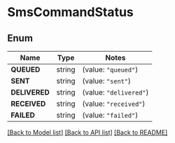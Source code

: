 # SmsCommandStatus

## Enum

Name | Type | Notes
------------ | ------------- | -------------
**QUEUED** | string | (value: `"queued"`)
**SENT** | string | (value: `"sent"`)
**DELIVERED** | string | (value: `"delivered"`)
**RECEIVED** | string | (value: `"received"`)
**FAILED** | string | (value: `"failed"`)


[[Back to Model list]](../README.md#documentation-for-models) [[Back to API list]](../README.md#documentation-for-api-endpoints) [[Back to README]](../README.md)



